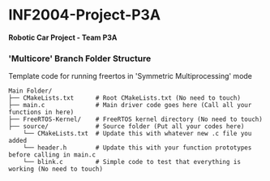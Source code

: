 # INF2004-Project-P3A
**Robotic Car Project - Team P3A**

### 'Multicore' Branch Folder Structure
Template code for running freertos in 'Symmetric Multiprocessing' mode

    Main Folder/
    ├── CMakeLists.txt      # Root CMakeLists.txt (No need to touch)
    ├── main.c              # Main driver code goes here (Call all your functions in here)
    ├── FreeRTOS-Kernel/    # FreeRTOS kernel directory (No need to touch)
    ├── source/             # Source folder (Put all your codes here)
        └── CMakeLists.txt  # Update this with whatever new .c file you added
        └── header.h        # Update this with your function prototypes before calling in main.c
        └── blink.c         # Simple code to test that everything is working (No need to touch)